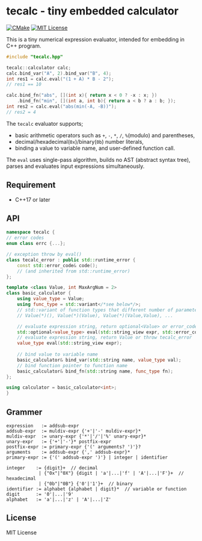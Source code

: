 # tecalc - tiny embedded calculator
[![CMake](https://github.com/yohhoy/tecalc/actions/workflows/cmake.yml/badge.svg)](https://github.com/yohhoy/tecalc/actions/workflows/cmake.yml)
[![MIT License](http://img.shields.io/badge/license-MIT-blue.svg)](LICENSE)

This is a tiny numerical expression evaluator, intended for embedding in C++ program.

```cpp
#include "tecalc.hpp"

tecalc::calculator calc;
calc.bind_var("A", 2).bind_var("B", 4);
int res1 = calc.eval("(1 + A) * B - 2");
// res1 == 10

calc.bind_fn("abs", [](int x){ return x < 0 ? -x : x; })
    .bind_fn("min", [](int a, int b){ return a < b ? a : b; });
int res2 = calc.eval("abs(min(-A, -B))");
// res2 = 4
```

The `tecalc` evaluator supports;
- basic arithmetic operators such as `+`, `-`, `*`, `/`, `%`(modulo) and parentheses,
- decimal/hexadecimal(`0x`)/binary(`0b`) number literals,
- binding a value to variable name, and user-defined function call.

The `eval` uses single-pass algorithm, builds no AST (abstract syntax tree),
parses and evaluates input expressions simultaneously.

## Requirement
- C++17 or later

## API
```c++
namespace tecalc {
// error codes
enum class errc {...};

// exception throw by eval()
class tecalc_error : public std::runtime_error {
    const std::error_code& code();
    // (and inherited from std::runtime_error)
};

template <class Value, int MaxArgNum = 2>
class basic_calculator {
    using value_type = Value;
    using func_type = std::variant</*see below*/>;
    // std::variant of function types that different number of parameters
    // Value(*)(), Value(*)(Value), Value(*)(Value,Value), ...

    // evaluate expression string, return optional<Value> or error_code
    std::optional<value_type> eval(std::string_view expr, std::error_code& ec);
    // evaluate expression string, return Value or throw tecalc_error
    value_type eval(std::string_view expr);
    
    // bind value to variable name
    basic_calculator& bind_var(std::string name, value_type val);
    // bind function pointer to function name
    basic_calculator& bind_fn(std::string name, func_type fn);
};

using calculator = basic_calculator<int>;
}
```

## Grammer
```
expression   := addsub-expr
addsub-expr  := muldiv-expr {'+'|'-' muldiv-expr}*
muldiv-expr  := unary-expr {'*'|'/'|'%' unary-expr}*
unary-expr   := {'+'|'-'}* postfix-expr
postfix-expr := primary-expr {'(' arguments? ')'}?
arguments    := addsub-expr {',' addsub-expr}*
primary-expr := {'(' addsub-expr ')'} | integer | identifier

integer    := {digit}+  // decimal
            | {"0x"|"0X"} {digit | 'a'|...|'f' | 'A'|...|'F'}+  // hexadecimal
            | {"0b"|"0B"} {'0'|'1'}+  // binary
identifier := alphabet {alphabet | digit}*  // variable or function
digit      := '0'|...|'9'
alphabet   := 'a'|...|'z' | 'A'|...|'Z'
```

## License
MIT License
